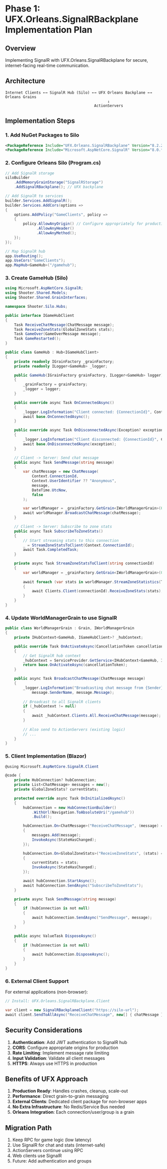 # Phase 1: UFX.Orleans.SignalRBackplane Implementation Plan

## Overview
Implementing SignalR with UFX.Orleans.SignalRBackplane for secure, internet-facing real-time communication.

## Architecture

```
Internet Clients ←→ SignalR Hub (Silo) ←→ UFX Orleans Backplane ←→ Orleans Grains
                                              ↓
                                        ActionServers
```

## Implementation Steps

### 1. Add NuGet Packages to Silo

```xml
<PackageReference Include="UFX.Orleans.SignalRBackplane" Version="8.2.2" />
<PackageReference Include="Microsoft.AspNetCore.SignalR" Version="8.0.*" />
```

### 2. Configure Orleans Silo (Program.cs)

```csharp
// Add SignalR storage
siloBuilder
    .AddMemoryGrainStorage("SignalRStorage")
    .AddSignalRBackplane(); // UFX backplane

// Add SignalR to services
builder.Services.AddSignalR();
builder.Services.AddCors(options =>
{
    options.AddPolicy("GameClients", policy =>
    {
        policy.AllowAnyOrigin() // Configure appropriately for production
              .AllowAnyHeader()
              .AllowAnyMethod();
    });
});

// Map SignalR hub
app.UseRouting();
app.UseCors("GameClients");
app.MapHub<GameHub>("/gamehub");
```

### 3. Create GameHub (Silo)

```csharp
using Microsoft.AspNetCore.SignalR;
using Shooter.Shared.Models;
using Shooter.Shared.GrainInterfaces;

namespace Shooter.Silo.Hubs;

public interface IGameHubClient
{
    Task ReceiveChatMessage(ChatMessage message);
    Task ReceiveZoneStats(GlobalZoneStats stats);
    Task GameOver(GameOverMessage message);
    Task GameRestarted();
}

public class GameHub : Hub<IGameHubClient>
{
    private readonly IGrainFactory _grainFactory;
    private readonly ILogger<GameHub> _logger;

    public GameHub(IGrainFactory grainFactory, ILogger<GameHub> logger)
    {
        _grainFactory = grainFactory;
        _logger = logger;
    }

    public override async Task OnConnectedAsync()
    {
        _logger.LogInformation("Client connected: {ConnectionId}", Context.ConnectionId);
        await base.OnConnectedAsync();
    }

    public override async Task OnDisconnectedAsync(Exception? exception)
    {
        _logger.LogInformation("Client disconnected: {ConnectionId}", Context.ConnectionId);
        await base.OnDisconnectedAsync(exception);
    }

    // Client -> Server: Send chat message
    public async Task SendMessage(string message)
    {
        var chatMessage = new ChatMessage(
            Context.ConnectionId,
            Context.UserIdentifier ?? "Anonymous",
            message,
            DateTime.UtcNow,
            false
        );

        var worldManager = _grainFactory.GetGrain<IWorldManagerGrain>(0);
        await worldManager.BroadcastChatMessage(chatMessage);
    }

    // Client -> Server: Subscribe to zone stats
    public async Task SubscribeToZoneStats()
    {
        // Start streaming stats to this connection
        _ = StreamZoneStatsToClient(Context.ConnectionId);
        await Task.CompletedTask;
    }

    private async Task StreamZoneStatsToClient(string connectionId)
    {
        var worldManager = _grainFactory.GetGrain<IWorldManagerGrain>(0);
        
        await foreach (var stats in worldManager.StreamZoneStatistics(TimeSpan.FromSeconds(1)))
        {
            await Clients.Client(connectionId).ReceiveZoneStats(stats);
        }
    }
}
```

### 4. Update WorldManagerGrain to use SignalR

```csharp
public class WorldManagerGrain : Grain, IWorldManagerGrain
{
    private IHubContext<GameHub, IGameHubClient>? _hubContext;

    public override Task OnActivateAsync(CancellationToken cancellationToken)
    {
        // Get SignalR hub context
        _hubContext = ServiceProvider.GetService<IHubContext<GameHub, IGameHubClient>>();
        return base.OnActivateAsync(cancellationToken);
    }

    public async Task BroadcastChatMessage(ChatMessage message)
    {
        _logger.LogInformation("Broadcasting chat message from {Sender}: {Message}", 
            message.SenderName, message.Message);
        
        // Broadcast to all SignalR clients
        if (_hubContext != null)
        {
            await _hubContext.Clients.All.ReceiveChatMessage(message);
        }
        
        // Also send to ActionServers (existing logic)
        // ...
    }
}
```

### 5. Client Implementation (Blazor)

```csharp
@using Microsoft.AspNetCore.SignalR.Client

@code {
    private HubConnection? hubConnection;
    private List<ChatMessage> messages = new();
    private GlobalZoneStats? currentStats;

    protected override async Task OnInitializedAsync()
    {
        hubConnection = new HubConnectionBuilder()
            .WithUrl(Navigation.ToAbsoluteUri("/gamehub"))
            .Build();

        hubConnection.On<ChatMessage>("ReceiveChatMessage", (message) =>
        {
            messages.Add(message);
            InvokeAsync(StateHasChanged);
        });

        hubConnection.On<GlobalZoneStats>("ReceiveZoneStats", (stats) =>
        {
            currentStats = stats;
            InvokeAsync(StateHasChanged);
        });

        await hubConnection.StartAsync();
        await hubConnection.SendAsync("SubscribeToZoneStats");
    }

    private async Task SendMessage(string message)
    {
        if (hubConnection is not null)
        {
            await hubConnection.SendAsync("SendMessage", message);
        }
    }

    public async ValueTask DisposeAsync()
    {
        if (hubConnection is not null)
        {
            await hubConnection.DisposeAsync();
        }
    }
}
```

### 6. External Client Support

For external applications (non-browser):

```csharp
// Install: UFX.Orleans.SignalRBackplane.Client

var client = new SignalRBackplaneClient("https://silo-url");
await client.SendToAllAsync("ReceiveChatMessage", new[] { chatMessage });
```

## Security Considerations

1. **Authentication**: Add JWT authentication to SignalR hub
2. **CORS**: Configure appropriate origins for production
3. **Rate Limiting**: Implement message rate limiting
4. **Input Validation**: Validate all client messages
5. **HTTPS**: Always use HTTPS in production

## Benefits of UFX Approach

1. **Production Ready**: Handles crashes, cleanup, scale-out
2. **Performance**: Direct grain-to-grain messaging
3. **External Clients**: Dedicated client package for non-browser apps
4. **No Extra Infrastructure**: No Redis/Service Bus needed
5. **Orleans Integration**: Each connection/user/group is a grain

## Migration Path

1. Keep RPC for game logic (low latency)
2. Use SignalR for chat and stats (internet-safe)
3. ActionServers continue using RPC
4. Web clients use SignalR
5. Future: Add authentication and groups